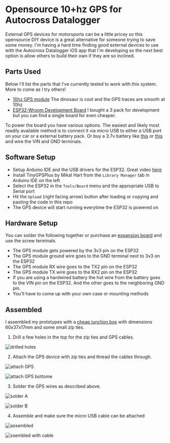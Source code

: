 # Opensource 10+hz GPS for Autocross Datalogger

External GPS devices for motorsports can be a little pricey so this opensource DIY device is a great alternative for someone trying to save some money. I'm having a hard time finding good external devices to use with the  Autocross Datalogger iOS app that I'm developing so the next best option is allow others to build their own if they are so inclined. 

## Parts Used 

Below I'll list the parts that I've currently tested to work with this system. More to come as I try others! 

* [10hz GPS module](https://www.amazon.com/dp/B0CB5N8RQ8?ref=ppx_yo2ov_dt_b_fed_asin_title) The dinosaur is cool and the GPS traces are smooth at 10hz
* [ESP32-Wroom Development Board](https://www.amazon.com/dp/B08D5ZD528?ref=ppx_yo2ov_dt_b_fed_asin_title&th=1) I bought a 3 pack for development but you can find a single board for even cheaper. 

To power the board you have various options. The easiest and likely most readily available method is to connect it via micro USB to either a USB port on your car or a external battery pack. Or buy a 3.7v battery like [this](https://www.adafruit.com/product/1781) or [this](https://www.adafruit.com/product/1578) and wire the VIN and GND terminals. 

## Software Setup

* Setup Arduino IDE and the USB drivers for the ESP32. Great video [here](https://www.youtube.com/watch?v=CD8VJl27n94)
* Install TinyGPSPlus by Mikal Hart from the `Library Manager` tab in Arduino IDE on the left 
* Select the ESP32 in the `Tools/Board` menu and the appropriate USB to Serial port 
* Hit the `Upload` (right facing arrow) button after loading or copying and pasting the code in this repo
* The GPS device will start running everytime the ESP32 is powered on 

## Hardware Setup

You can solder the following together or purchase an [expansion board](https://www.amazon.com/dp/B0BYS6THLF/?coliid=I2RQV5BOV1V16A&colid=2QH3XV9NCWU4P&ref_=list_c_wl_lv_ov_lig_dp_it&th=1) and use the screw terminals.

* The GPS module gets powered by the 3v3 pin on the ESP32
* The GPS module ground wire goes to the GND terminal next to 3v3 on the ESP32
* The GPS module RX wire goes to the TX2 pin on the ESP32
* The GPS module TX wire goes to the RX2 pin on the ESP32
* If you are using a hardwired battery the hot wire from the battery goes to the VIN pin on the ESP32. And the other goes to the neighboring GND pin. 
* You'll have to come up with your own case or mounting methods

## Assembled

I assembled my prototypes with a [cheap junction box](https://www.amazon.com/dp/B07WMNQ22D?ref=ppx_yo2ov_dt_b_fed_asin_title&th=1) with dimensions 60x37x17mm and some small zip ties. 

1. Drill a few holes in the top for the zip ties and GPS cables. 

![drilled holes](Images/holes2drill.jpg)

2. Attach the GPS device with zip ties and thread the cables through. 

![attach GPS](Images/attachgpstop.jpg)

![attach GPS bottome](Images/attachgpsbottom.jpg)

3. Solder the GPS wires as described above. 

![solder A](Images/solderA.jpg)

![solder B](Images/solderB.jpg)

4. Assemble and make sure the micro USB cable can be attached

![assembled](Images/assembled.jpg)

![ssembled with cable](Images/assembledwithcable.jpg)